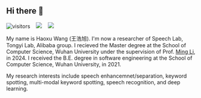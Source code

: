 ## Hi there 👋

<!--
**Mashiro009/Mashiro009** is a ✨ _special_ ✨ repository because its `README.md` (this file) appears on your GitHub profile.

Here are some ideas to get you started:

- 🔭 I’m currently working on ...
- 🌱 I’m currently learning ...
- 👯 I’m looking to collaborate on ...
- 🤔 I’m looking for help with ...
- 💬 Ask me about ...
- 📫 How to reach me: ...
- 😄 Pronouns: ...
- ⚡ Fun fact: ...
#### **:bookmark: Homepages**

[Google Scholar]()
-->

![visitors](https://visitor-badge.laobi.icu/badge?page_id=Mashiro009.Mashiro009)&nbsp;&nbsp;&nbsp; ![](https://img.shields.io/github/followers/Mashiro009?color=pink
)&nbsp;&nbsp;&nbsp; ![](https://img.shields.io/github/stars/Mashiro009?logo=github&color=pink) 


My name is Haoxu Wang (王浩旭). I'm now a researcher of Speech Lab, Tongyi Lab, Alibaba group. I recieved the Master degree at the School of Computer Science, Wuhan University under the supervision of Prof. [Ming Li](https://sites.duke.edu/dkusmiip/), in 2024. I received the B.E. degree in software engineering at the School of Computer Science, Wuhan University, in 2021. 

My research interests include speech enhancemnet/separation, keyword spotting, multi-modal keyword spotting, speech recognition, and deep learning.


